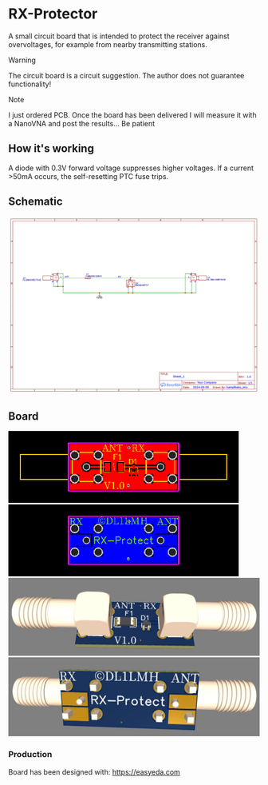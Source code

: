 # RX-Protector
A small circuit board that is intended to protect the receiver against overvoltages, for example from nearby transmitting stations.

> [!WARNING]
> The circuit board is a circuit suggestion. The author does not guarantee functionality!

> [!NOTE]
> I just ordered PCB. Once the board has been delivered I will measure it with a NanoVNA and post the results... Be patient

## How it's working
A diode with 0.3V forward voltage suppresses higher voltages. If a current >50mA occurs, the self-resetting PTC fuse trips.

## Schematic
![schematic](https://github.com/dl1lmh/RX-Protector/blob/main/img/schematic.png)

## Board

![PCB front](https://github.com/dl1lmh/RX-Protector/blob/main/img/pcb_front.png)
![PCB back](https://github.com/dl1lmh/RX-Protector/blob/main/img/pcb_back.png)
![3d front](https://github.com/dl1lmh/RX-Protector/blob/main/img/3d_front.jpg)
![3d back](https://github.com/dl1lmh/RX-Protector/blob/main/img/3d_back.jpg)


### Production
Board has been designed with: https://easyeda.com